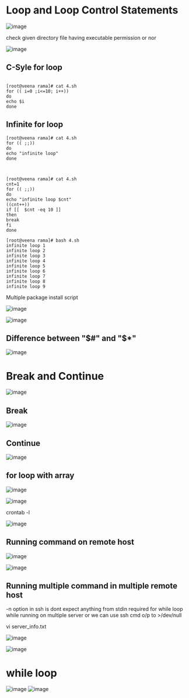 Loop and Loop Control Statements
================================

![image](https://user-images.githubusercontent.com/53966749/197442028-93ea0a25-7c86-46c6-873a-6130363c7cf1.png)

check given directory file having executable permission or nor

![image](https://user-images.githubusercontent.com/53966749/197442581-f6c26ed7-4daa-4103-bbf0-d3bf88991634.png)

C-Syle for loop
---------------
```

[root@veena rama]# cat 4.sh
for (( i=0 ;i<=10; i++))
do
echo $i
done
```

Infinite for loop
----------------
```
[root@veena rama]# cat 4.sh
for (( ;;))
do
echo "infinite loop"
done



[root@veena rama]# cat 4.sh
cnt=1
for (( ;;))
do
echo "infinite loop $cnt"
((cnt++))
if [[  $cnt -eq 10 ]]
then
break
fi
done

[root@veena rama]# bash 4.sh
infinite loop 1
infinite loop 2
infinite loop 3
infinite loop 4
infinite loop 5
infinite loop 6
infinite loop 7
infinite loop 8
infinite loop 9

```
Multiple package install script

![image](https://user-images.githubusercontent.com/53966749/197448543-b2310861-47a8-4f3b-acd2-f9f9bdc2ce40.png)

![image](https://user-images.githubusercontent.com/53966749/197448648-fb83319e-59a3-4921-8985-06c2f9edca21.png)


Difference between "$#" and "$*"
------------------------------

![image](https://user-images.githubusercontent.com/53966749/197450180-725c8d1c-63f9-4cd1-bd37-cab6c2a8a5f4.png)


Break and Continue
==================

![image](https://user-images.githubusercontent.com/53966749/197453825-91c30af6-e1fe-4bd9-bda7-a22bfb8f90cb.png)

Break
-----
![image](https://user-images.githubusercontent.com/53966749/197453981-c710b00a-e298-4325-8a68-204aa1942c0b.png)

Continue
--------
![image](https://user-images.githubusercontent.com/53966749/197454147-78f4f19f-3cc8-452d-8f17-32bcf98bb4ab.png)


for loop with array
-----------------------

![image](https://user-images.githubusercontent.com/53966749/197456408-ad27dfa7-5541-41f8-8886-856df609d658.png)

![image](https://user-images.githubusercontent.com/53966749/197456547-2a65f09c-7164-432f-8962-e4fe3a92c8d2.png)

crontab -l

![image](https://user-images.githubusercontent.com/53966749/197456613-a87888ee-e305-41b8-a2da-c1ad11e9fb1b.png)

Running command on remote host
-------------------------------

![image](https://user-images.githubusercontent.com/53966749/197523002-0ff5d60d-1aa0-4325-812d-a3c713428d99.png)

![image](https://user-images.githubusercontent.com/53966749/197523167-e8699c26-a7e7-49f7-a8df-4ed30df016e1.png)

Running multiple command in multiple remote host
-----------------------------------------------
-n option in ssh is dont expect anything from stdin required for while loop while running on  multiple server  or we can use ssh cmd o/p to >/dev/null

vi server_info.txt


![image](https://user-images.githubusercontent.com/53966749/197526611-cfbeea02-ec7b-471c-bccc-1b33de28c373.png)

![image](https://user-images.githubusercontent.com/53966749/197525997-346662ae-fb73-47db-a160-930442a553c9.png)

while loop
==========

![image](https://user-images.githubusercontent.com/53966749/197667079-7b65fbe4-6c9b-49c1-aa2c-4acc1c31760a.png)
![image](https://user-images.githubusercontent.com/53966749/197667642-3da9a48a-f5e6-4e53-9a1d-2308f4c41b78.png)


